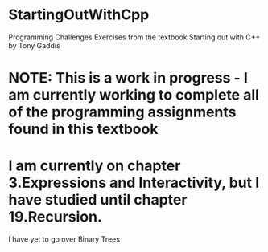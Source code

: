 # StartingOutWithCpp
Programming Challenges Exercises from the textbook Starting out with C++ by Tony Gaddis
# NOTE: This is a work in progress - I am currently working to complete all of the programming assignments found in this textbook
# I am currently on chapter 3.Expressions and Interactivity, but I have studied until chapter 19.Recursion. 
I have yet to go over Binary Trees
